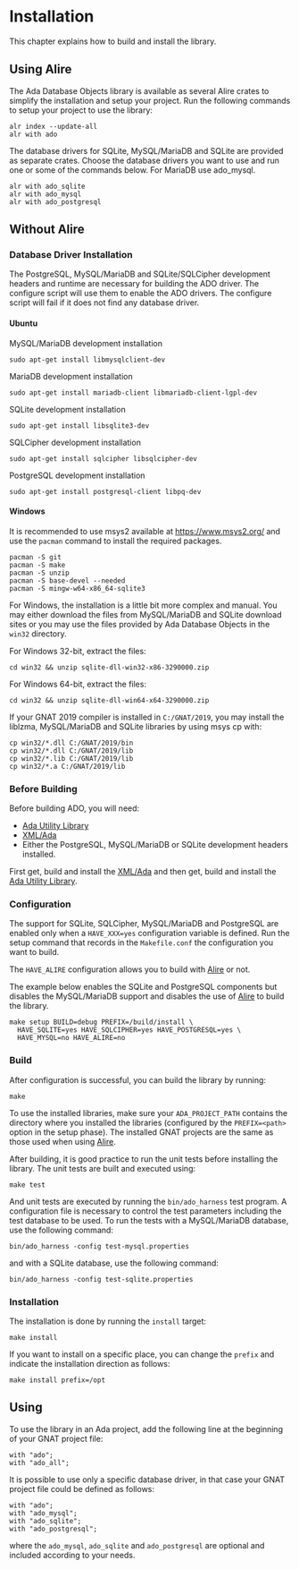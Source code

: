 # Installation

This chapter explains how to build and install the library.

## Using Alire

The Ada Database Objects library is available as several Alire crates to simplify the installation
and setup your project.  Run the following commands to setup your project to use the library:

```
alr index --update-all
alr with ado
```

The database drivers for SQLite, MySQL/MariaDB and SQLite are provided as separate crates. Choose the 
database drivers you want to use and run one or some of the commands below. For MariaDB use ado_mysql. 

```
alr with ado_sqlite
alr with ado_mysql
alr with ado_postgresql
```

## Without Alire

### Database Driver Installation

The PostgreSQL, MySQL/MariaDB and SQLite/SQLCipher development headers and runtime are necessary for building
the ADO driver.  The configure script will use them to enable the ADO drivers.
The configure script will fail if it does not find any database driver.

#### Ubuntu

MySQL/MariaDB development installation
```
sudo apt-get install libmysqlclient-dev
```

MariaDB development installation
```
sudo apt-get install mariadb-client libmariadb-client-lgpl-dev
```

SQLite development installation
```
sudo apt-get install libsqlite3-dev
```

SQLCipher development installation
```
sudo apt-get install sqlcipher libsqlcipher-dev
```

PostgreSQL development installation
```
sudo apt-get install postgresql-client libpq-dev
```

#### Windows

It is recommended to use msys2 available at https://www.msys2.org/
and use the `pacman` command to install the required packages.

```
pacman -S git
pacman -S make
pacman -S unzip
pacman -S base-devel --needed
pacman -S mingw-w64-x86_64-sqlite3
```

For Windows, the installation is a little bit more complex and manual.
You may either download the files from MySQL/MariaDB and SQLite download 
sites or you may use the files provided by Ada Database Objects
in the `win32` directory.

For Windows 32-bit, extract the files:

```
cd win32 && unzip sqlite-dll-win32-x86-3290000.zip
```

For Windows 64-bit, extract the files:

```
cd win32 && unzip sqlite-dll-win64-x64-3290000.zip
```

If your GNAT 2019 compiler is installed in `C:/GNAT/2019`, you may
install the liblzma, MySQL/MariaDB and SQLite libraries by using msys 
cp with:

```
cp win32/*.dll C:/GNAT/2019/bin
cp win32/*.dll C:/GNAT/2019/lib
cp win32/*.lib C:/GNAT/2019/lib
cp win32/*.a C:/GNAT/2019/lib
```


### Before Building

Before building ADO, you will need:

* [Ada Utility Library](https://github.com/stcarrez/ada-util)
* [XML/Ada](https://libre.adacore.com/libre/tools/xmlada/)
* Either the PostgreSQL, MySQL/MariaDB or SQLite development headers installed.

First get, build and install the [XML/Ada](https://libre.adacore.com/libre/tools/xmlada/)
and then get, build and install the [Ada Utility Library](https://github.com/stcarrez/ada-util).

### Configuration

The support for SQLite, SQLCipher, MySQL/MariaDB and PostgreSQL are enabled only when a `HAVE_XXX=yes` configuration
variable is defined.  Run the setup command that records in the `Makefile.conf` the configuration
you want to build.

The `HAVE_ALIRE` configuration allows you to build with [Alire](https://alire.ada.dev/) or not.

The example below enables the SQLite and PostgreSQL components but disables
the MySQL/MariaDB support and disables the use of [Alire](https://alire.ada.dev/) to build
the library.

```
make setup BUILD=debug PREFIX=/build/install \
  HAVE_SQLITE=yes HAVE_SQLCIPHER=yes HAVE_POSTGRESQL=yes \
  HAVE_MYSQL=no HAVE_ALIRE=no
```

### Build

After configuration is successful, you can build the library by running:

```
make
```

To use the installed libraries, make sure your `ADA_PROJECT_PATH` contains the directory
where you installed the libraries (configured by the `PREFIX=<path>` option in the setup phase).
The installed GNAT projects are the same as those used when using [Alire](https://alire.ada.dev/).

After building, it is good practice to run the unit tests before installing the library.
The unit tests are built and executed using:

```
make test
```

And unit tests are executed by running the `bin/ado_harness` test program.  A configuration
file is necessary to control the test parameters including the test database to be used.
To run the tests with a MySQL/MariaDB database, use the following command:
```
bin/ado_harness -config test-mysql.properties
```
and with a SQLite database, use the following command:
```
bin/ado_harness -config test-sqlite.properties
```

### Installation
The installation is done by running the `install` target:

```
make install
```

If you want to install on a specific place, you can change the `prefix` and indicate the installation
direction as follows:

```
make install prefix=/opt
```

## Using

To use the library in an Ada project, add the following line at the beginning of your
GNAT project file:

```
with "ado";
with "ado_all";
```

It is possible to use only a specific database driver, in that case your GNAT
project file could be defined as follows:

```
with "ado";
with "ado_mysql";
with "ado_sqlite";
with "ado_postgresql";
```

where the `ado_mysql`, `ado_sqlite` and `ado_postgresql` are optional and
included according to your needs.
